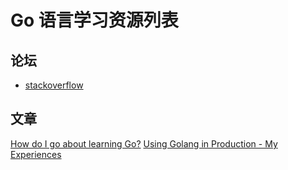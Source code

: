 # Go 语言学习资源列表


## 论坛
* [stackoverflow](https://stackoverflow.com/questions/tagged/go)

## 文章
[How do I go about learning Go?](https://medium.com/@IndianGuru/how-do-i-go-about-learning-go-3a58a3a29a0b)
[Using Golang in Production - My Experiences](http://blog.tamizhvendan.in/blog/2017/05/01/using-golang-in-production-my-experiences/)
